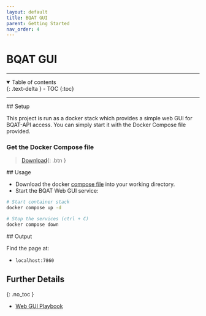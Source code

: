 ```yaml
---
layout: default
title: BQAT GUI
parent: Getting Started
nav_order: 4
---
```


# BQAT GUI

---
<details open markdown="block">
  <summary>
    Table of contents
  </summary>
  {: .text-delta }
- TOC
{:toc}
</details>

---

<a name="setup">
## Setup

This project is run as a docker stack which provides a simple web GUI for BQAT-API access. You can simply start it with the Docker Compose file provided.

### Get the Docker Compose file

> [Download](https://raw.githubusercontent.com/Biometix/bqat-gui/main/compose.yaml){: .btn }

<a name="usage">
## Usage

+ Download the docker [compose file](https://raw.githubusercontent.com/Biometix/bqat-gui/main/compose.yaml) into your working directory.
+ Start the BQAT Web GUI service:


``` sh
# Start container stack
docker compose up -d

# Stop the services (ctrl + C)
docker compose down
```

<a name="output">
## Output

Find the page at:

* `localhost:7860`

## Further Details
{: .no_toc }
+ [Web GUI Playbook](https://biometix.github.io/playbook/gui.html)
